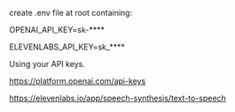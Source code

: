 create .env file at root containing:

OPENAI_API_KEY=sk-****

ELEVENLABS_API_KEY=sk_****

Using your API keys.

https://platform.openai.com/api-keys

https://elevenlabs.io/app/speech-synthesis/text-to-speech


